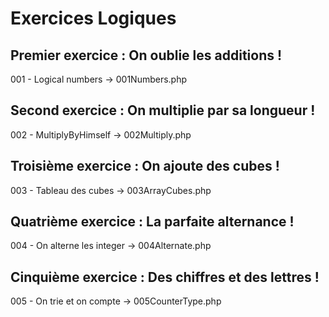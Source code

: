 # Exercices Logiques

## Premier exercice : On oublie les additions !
001 - Logical numbers -> 001Numbers.php

## Second exercice : On multiplie par sa longueur !
002 - MultiplyByHimself -> 002Multiply.php

## Troisième exercice : On ajoute des cubes !
003 - Tableau des cubes -> 003ArrayCubes.php

## Quatrième exercice : La parfaite alternance !
004 - On alterne les integer -> 004Alternate.php

## Cinquième exercice : Des chiffres et des lettres !
005 - On trie et on compte -> 005CounterType.php

